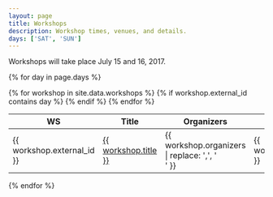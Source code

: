 ```yaml
---
layout: page
title: Workshops
description: Workshop times, venues, and details.
days: ['SAT', 'SUN']
---
```


Workshops will take place July 15 and 16, 2017.

{% for day in page.days %}
<table class="table table-striped table-workshop">
  <thead>
    <tr>
      <th width="15%" align="center">WS</th>
      <th width="38%">Title</th>
      <th width="32%">Organizers</th>
      <th width="5%">Date</th>
      <!-- <th width="10%">Room</th> -->
    </tr>
  </thead>
  <tbody>
    {% for workshop in site.data.workshops %}
    {% if workshop.external_id contains day %}
    <tr>
      <td>{{ workshop.external_id }}</td>
      <td><a href="
      {% if workshop.url %}
      {{ workshop.url }}
      {% else %}
      {{ workshop.external_id | replace: '-', '' | downcase }}/
      {% endif %}
      ">{{ workshop.title }}</a></td>
      <td>
        {{ workshop.organizers | replace: ',', '<br/>' }}
      </td>
      <td>{{ workshop.date }}</td>
      <!-- <td>{{ workshop.room }}</td> -->
    </tr>
    {% endif %}
    {% endfor %}
  </tbody>
</table>
{% endfor %}
